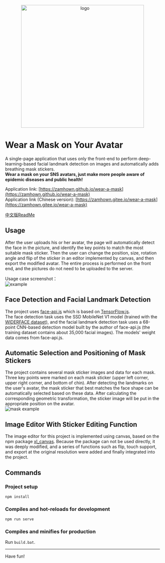 <p align="center"><img width="400" src="https://raw.githubusercontent.com/zamhown/wear-a-mask/master/assets/logo-title-en.png" alt="logo"></p>

# Wear a Mask on Your Avatar
A single-page application that uses only the front-end to perform deep-learning-based facial landmark detection on images and automatically adds breathing mask stickers.   
**Wear a mask on your SNS avatars, just make more people aware of epidemic diseases and public health!**  
  
Application link: [https://zamhown.github.io/wear-a-mask](https://zamhown.github.io/wear-a-mask)  
Application link (Chinese version): [https://zamhown.gitee.io/wear-a-mask](https://zamhown.gitee.io/wear-a-mask)  
  
[中文版ReadMe](https://github.com/zamhown/wear-a-mask/blob/master/readme/README-chs.md)  

## Usage
After the user uploads his or her avatar, the page will automatically detect the face in the picture, and identify the key points to match the most suitable mask sticker.  Then the user can change the position, size, rotation angle and flip of the sticker in an editor implemented by canvas, and then export the modified avatar.  The entire process is performed on the front end, and the pictures do not need to be uploaded to the server.  
  
Usage case screenshot：  
![example](https://raw.githubusercontent.com/zamhown/wear-a-mask/master/assets/example-en.jpg)  

## Face Detection and Facial Landmark Detection
The project uses [face-api.js](https://github.com/justadudewhohacks/face-api.js) which is based on [TensorFlow.js](https://github.com/tensorflow/tfjs).  
The face detection task uses the SSD MobileNet V1 model (trained with the [WIDERFACE dataset](http://mmlab.ie.cuhk.edu.hk/projects/WIDERFace)), and the facial landmark detection task uses a 68-point CNN-based detection model built by the author of face-api.js (the training dataset contains about 35,000 facial images). The models' weight data comes from face-api.js.  

## Automatic Selection and Positioning of Mask Stickers
The project contains several mask sticker images and data for each mask. Three key points were marked on each mask sticker (upper left corner, upper right corner, and bottom of chin). After detecting the landmarks on the user's avatar, the mask sticker that best matches the face shape can be automatically selected based on these data. After calculating the corresponding geometric transformation, the sticker image will be put in the appropriate position on the avatar.  
![mask example](https://raw.githubusercontent.com/zamhown/wear-a-mask/master/assets/mask-example.png)  

## Image Editor With Sticker Editing Function
The image editor for this project is implemented using canvas, based on the npm package [xl_canvas](https://www.npmjs.com/package/xl_canvas). Because the package can not be used directly, it was deeply modified, and a series of functions such as flip, touch support, and export at the original resolution were added and finally integrated into the project.

## Commands
### Project setup
```
npm install
```

### Compiles and hot-reloads for development
```
npm run serve
```

### Compiles and minifies for production
Run `build.bat`.  
  
---
Have fun!
